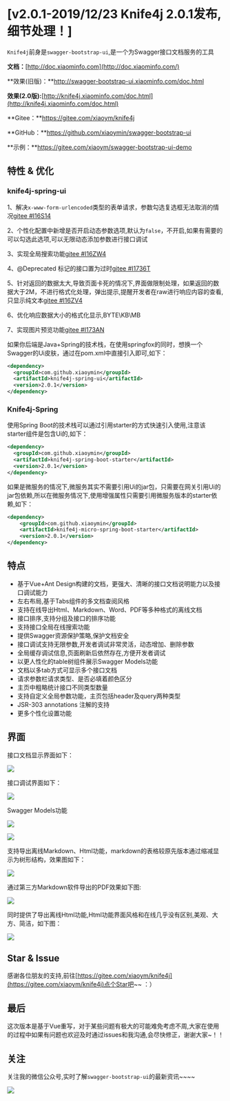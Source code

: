 # [v2.0.1-2019/12/23 Knife4j 2.0.1发布,细节处理！]

`Knife4j`前身是`swagger-bootstrap-ui`,是一个为Swagger接口文档服务的工具

**文档：**[http://doc.xiaominfo.com](http://doc.xiaominfo.com/)

**效果(旧版)：**http://swagger-bootstrap-ui.xiaominfo.com/doc.html

**效果(2.0版):**[http://knife4j.xiaominfo.com/doc.html](http://knife4j.xiaominfo.com/doc.html)

**Gitee：**https://gitee.com/xiaoym/knife4j

**GitHub：**https://github.com/xiaoymin/swagger-bootstrap-ui

**示例：**https://gitee.com/xiaoym/swagger-bootstrap-ui-demo

## 特性 & 优化

### knife4j-spring-ui

1、解决`x-www-form-urlencoded`类型的表单请求，参数勾选复选框无法取消的情况[gitee #I16S14](https://gitee.com/xiaoym/knife4j/issues/I16S14)

2、个性化配置中新增是否开启动态参数选项,默认为`false`，不开启,如果有需要的可以勾选此选项,可以无限动态添加参数进行接口调试

3、实现全局搜索功能[gitee #I16ZW4](https://gitee.com/xiaoym/knife4j/issues/I16ZW4)

4、@Deprecated 标记的接口置为过时[gitee #I1736T](https://gitee.com/xiaoym/knife4j/issues/I1736T)

5、针对返回的数据太大,导致页面卡死的情况下,界面做限制处理，如果返回的数据大于2M，不进行格式化处理，弹出提示,提醒开发者在raw进行响应内容的查看,只显示纯文本[gitee #I16ZV4](https://gitee.com/xiaoym/knife4j/issues/I16ZV4)

6、优化响应数据大小的格式化显示,BYTE\KB\MB

7、实现图片预览功能[gitee #I173AN](https://gitee.com/xiaoym/knife4j/issues/I173AN)

如果你后端是Java+Spring的技术栈，在使用springfox的同时，想换一个Swagger的Ui皮肤，通过在pom.xml中直接引入即可,如下：

```xml
<dependency>
  <groupId>com.github.xiaoymin</groupId>
  <artifactId>knife4j-spring-ui</artifactId>
  <version>2.0.1</version>
</dependency>
```

### Knife4j-Spring

使用Spring Boot的技术栈可以通过引用starter的方式快速引入使用,注意该starter组件是包含Ui的,如下：

```xml
<dependency>
  <groupId>com.github.xiaoymin</groupId>
  <artifactId>knife4j-spring-boot-starter</artifactId>
  <version>2.0.1</version>
</dependency>
```

如果是微服务的情况下,微服务其实不需要引用Ui的jar包，只需要在网关引用Ui的jar包依赖,所以在微服务情况下,使用增强属性只需要引用微服务版本的starter依赖,如下：

```xml
<dependency>
    <groupId>com.github.xiaoymin</groupId>
    <artifactId>knife4j-micro-spring-boot-starter</artifactId>
    <version>2.0.1</version>
</dependency>

```

## 特点

- 基于Vue+Ant Design构建的文档，更强大、清晰的接口文档说明能力以及接口调试能力
- 左右布局,基于Tabs组件的多文档查阅风格
- 支持在线导出Html、Markdown、Word、PDF等多种格式的离线文档
- 接口排序,支持分组及接口的排序功能
- 支持接口全局在线搜索功能
- 提供Swagger资源保护策略,保护文档安全
- 接口调试支持无限参数,开发者调试非常灵活，动态增加、删除参数
- 全局缓存调试信息,页面刷新后依然存在,方便开发者调试
- 以更人性化的table树组件展示Swagger Models功能
- 文档以多tab方式可显示多个接口文档
- 请求参数栏请求类型、是否必填着颜色区分
- 主页中粗略统计接口不同类型数量
- 支持自定义全局参数功能，主页包括header及query两种类型
- JSR-303 annotations 注解的支持
- 更多个性化设置功能

## 界面

接口文档显示界面如下：

![](/knife4j/images/blog/knife4j2.0/1.png)

接口调试界面如下：

![](/knife4j/images/blog/knife4j2.0/8.png)

Swagger Models功能

![](/knife4j/images/blog/knife4j2.0/6.png)

![](/knife4j/images/blog/knife4j2.0/7.png)

支持导出离线Markdown、Html功能，markdown的表格较原先版本通过缩减显示为树形结构，效果图如下：

![](/knife4j/images/blog/knife4j2.0/3.png)

通过第三方Markdown软件导出的PDF效果如下图:

![](/knife4j/images/blog/knife4j2.0/4.png)

同时提供了导出离线Html功能,Html功能界面风格和在线几乎没有区别,美观、大方、简洁，如下图：

![](/knife4j/images/blog/knife4j2.0/5.png)

## Star & Issue

感谢各位朋友的支持,前往[https://gitee.com/xiaoym/knife4j](https://gitee.com/xiaoym/knife4j)点个Star吧~~ ：）

## 最后

这次版本是基于Vue重写，对于某些问题有极大的可能难免考虑不周,大家在使用的过程中如果有问题也欢迎及时通过issues和我沟通,会尽快修正，谢谢大家~！！



## 关注

关注我的微信公众号,实时了解`swagger-bootstrap-ui`的最新资讯~~~~

![](/knife4j/images/blog/swagger-bootstrap-ui-1.9.4-issue/us.png)
